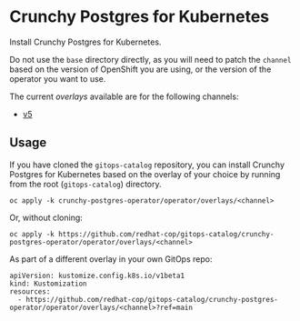 # Crunchy Postgres for Kubernetes

Install Crunchy Postgres for Kubernetes.

Do not use the `base` directory directly, as you will need to patch the `channel` based on the version of OpenShift you are using, or the version of the operator you want to use.

The current *overlays* available are for the following channels:

* [v5](operator/overlays/v5)

## Usage

If you have cloned the `gitops-catalog` repository, you can install Crunchy Postgres for Kubernetes based on the overlay of your choice by running from the root (`gitops-catalog`) directory.

```
oc apply -k crunchy-postgres-operator/operator/overlays/<channel>
```

Or, without cloning:

```
oc apply -k https://github.com/redhat-cop/gitops-catalog/crunchy-postgres-operator/operator/overlays/<channel>
```

As part of a different overlay in your own GitOps repo:

```
apiVersion: kustomize.config.k8s.io/v1beta1
kind: Kustomization
resources:
  - https://github.com/redhat-cop/gitops-catalog/crunchy-postgres-operator/operator/overlays/<channel>?ref=main
```
